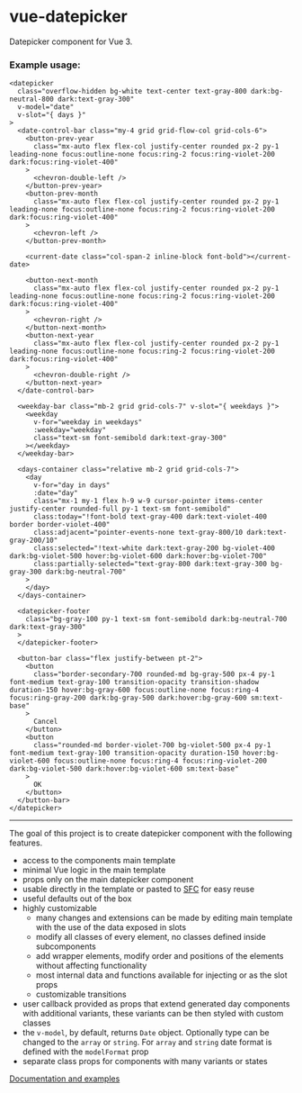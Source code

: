 # vue-datepicker

Datepicker component for Vue 3.

### Example usage:

```vue
<datepicker
  class="overflow-hidden bg-white text-center text-gray-800 dark:bg-neutral-800 dark:text-gray-300"
  v-model="date"
  v-slot="{ days }"
>
  <date-control-bar class="my-4 grid grid-flow-col grid-cols-6">
    <button-prev-year
      class="mx-auto flex flex-col justify-center rounded px-2 py-1 leading-none focus:outline-none focus:ring-2 focus:ring-violet-200 dark:focus:ring-violet-400"
    >
      <chevron-double-left />
    </button-prev-year>
    <button-prev-month
      class="mx-auto flex flex-col justify-center rounded px-2 py-1 leading-none focus:outline-none focus:ring-2 focus:ring-violet-200 dark:focus:ring-violet-400"
    >
      <chevron-left />
    </button-prev-month>

    <current-date class="col-span-2 inline-block font-bold"></current-date>

    <button-next-month
      class="mx-auto flex flex-col justify-center rounded px-2 py-1 leading-none focus:outline-none focus:ring-2 focus:ring-violet-200 dark:focus:ring-violet-400"
    >
      <chevron-right />
    </button-next-month>
    <button-next-year
      class="mx-auto flex flex-col justify-center rounded px-2 py-1 leading-none focus:outline-none focus:ring-2 focus:ring-violet-200 dark:focus:ring-violet-400"
    >
      <chevron-double-right />
    </button-next-year>
  </date-control-bar>

  <weekday-bar class="mb-2 grid grid-cols-7" v-slot="{ weekdays }">
    <weekday
      v-for="weekday in weekdays"
      :weekday="weekday"
      class="text-sm font-semibold dark:text-gray-300"
    ></weekday>
  </weekday-bar>

  <days-container class="relative mb-2 grid grid-cols-7">
    <day
      v-for="day in days"
      :date="day"
      class="mx-1 my-1 flex h-9 w-9 cursor-pointer items-center justify-center rounded-full py-1 text-sm font-semibold"
      class:today="!font-bold text-gray-400 dark:text-violet-400 border border-violet-400"
      class:adjacent="pointer-events-none text-gray-800/10 dark:text-gray-200/10"
      class:selected="!text-white dark:text-gray-200 bg-violet-400 dark:bg-violet-500 hover:bg-violet-600 dark:hover:bg-violet-700"
      class:partially-selected="text-gray-800 dark:text-gray-300 bg-gray-300 dark:bg-neutral-700"
    >
    </day>
  </days-container>

  <datepicker-footer
    class="bg-gray-100 py-1 text-sm font-semibold dark:bg-neutral-700 dark:text-gray-300"
  >
  </datepicker-footer>

  <button-bar class="flex justify-between pt-2">
    <button
      class="border-secondary-700 rounded-md bg-gray-500 px-4 py-1 font-medium text-gray-100 transition-opacity transition-shadow duration-150 hover:bg-gray-600 focus:outline-none focus:ring-4 focus:ring-gray-200 dark:bg-gray-500 dark:hover:bg-gray-600 sm:text-base"
    >
      Cancel
    </button>
    <button
      class="rounded-md border-violet-700 bg-violet-500 px-4 py-1 font-medium text-gray-100 transition-opacity duration-150 hover:bg-violet-600 focus:outline-none focus:ring-4 focus:ring-violet-200 dark:bg-violet-500 dark:hover:bg-violet-600 sm:text-base"
    >
      OK
    </button>
  </button-bar>
</datepicker>
```
---
The goal of this project is to create datepicker component with the following features.

- access to the components main template
- minimal Vue logic in the main template
- props only on the main datepicker component
- usable directly in the template or pasted to [SFC](https://vuejs.org/guide/scaling-up/sfc.html) for easy reuse
- useful defaults out of the box
- highly customizable
    - many changes and extensions can be made by editing main template with the use of the data exposed in slots
    - modify all classes of every element, no classes defined inside subcomponents
    - add wrapper elements, modify order and positions of the elements without affecting functionality
    - most internal data and functions available for injecting or as the slot props
    - customizable transitions
- user callback provided as props that extend generated day components with additional variants, these variants can be then styled with custom classes
- the `v-model`, by default, returns `Date` object. Optionally type can be changed to the `array` or `string`. For `array` and `string` date format is defined with the `modelFormat` prop
- separate class props for components with many variants or states

[Documentation and examples](https://vue-datepicker-documentation.netlify.app/)
